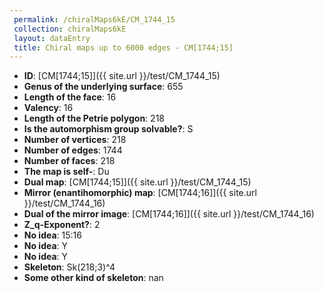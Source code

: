 ```yaml
--- 
 permalink: /chiralMaps6kE/CM_1744_15 
 collection: chiralMaps6kE
 layout: dataEntry
 title: Chiral maps up to 6000 edges - CM[1744;15]
---
```


- **ID**: [CM[1744;15]]({{ site.url }}/test/CM_1744_15)
- **Genus of the underlying surface**: 655
- **Length of the face**: 16
- **Valency**: 16
- **Length of the Petrie polygon**: 218
- **Is the automorphism group solvable?**: S
- **Number of vertices**: 218
- **Number of edges**: 1744
- **Number of faces**: 218
- **The map is self-**: Du
- **Dual map**: [CM[1744;15]]({{ site.url }}/test/CM_1744_15)
- **Mirror (enantihomorphic) map**: [CM[1744;16]]({{ site.url }}/test/CM_1744_16)
- **Dual of the mirror image**: [CM[1744;16]]({{ site.url }}/test/CM_1744_16)
- **Z_q-Exponent?**: 2
- **No idea**:  15:16
- **No idea**: Y
- **No idea**: Y
- **Skeleton**: Sk(218;3)^4
- **Some other kind of skeleton**: nan
